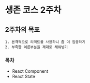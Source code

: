 # 생존 코스 2주차

## 2주차의 목표

    1. 본격적으로 리액트를 사용하니 좀 더 집중하기
    2. 부족한 이론부분을 제대로 채워넣기

### 목차

- React Component
- React State